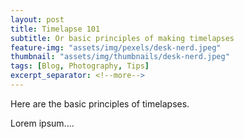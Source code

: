 ```yaml
---
layout: post
title: Timelapse 101
subtitle: Or basic principles of making timelapses
feature-img: "assets/img/pexels/desk-nerd.jpeg"
thumbnail: "assets/img/thumbnails/desk-nerd.jpeg"
tags: [Blog, Photography, Tips]
excerpt_separator: <!--more-->
---
```


Here are the basic principles of timelapses.
<!--more-->

Lorem ipsum....
